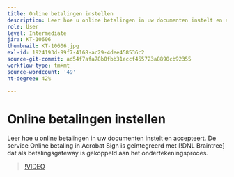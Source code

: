 ```yaml
---
title: Online betalingen instellen
description: Leer hoe u online betalingen in uw documenten instelt en accepteert
role: User
level: Intermediate
jira: KT-10606
thumbnail: KT-10606.jpg
exl-id: 1924193d-99f7-4168-ac29-4dee458536c2
source-git-commit: ad54f7afa78b0fbb31eccf455723a8890cb92355
workflow-type: tm+mt
source-wordcount: '49'
ht-degree: 42%

---
```


# Online betalingen instellen

Leer hoe u online betalingen in uw documenten instelt en accepteert. De service Online betaling in Acrobat Sign is geïntegreerd met [!DNL Braintree] dat als betalingsgateway is gekoppeld aan het ondertekeningsproces.

>[!VIDEO](https://video.tv.adobe.com/v/345753?quality=12&learn=on&hidetitle=true)
